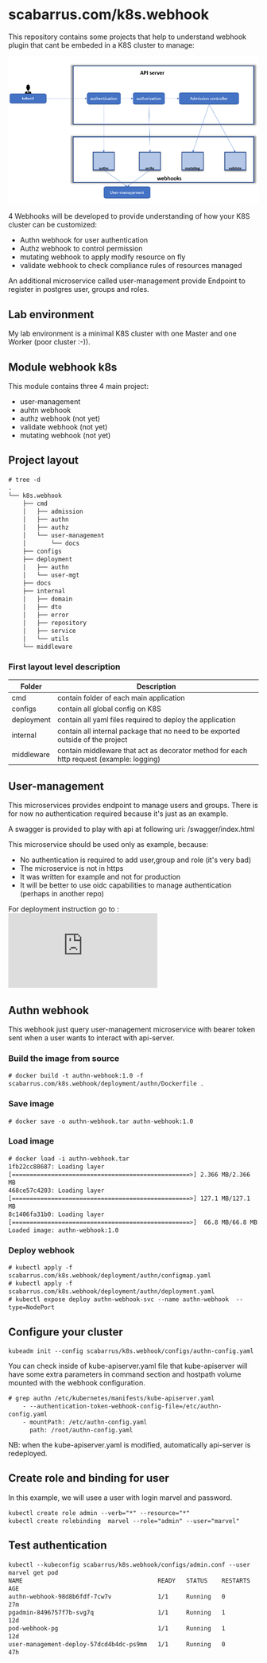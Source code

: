 # scabarrus.com/k8s.webhook
This repository contains some projects that help to understand webhook plugin that cant be embeded in a K8S cluster to manage:

![Project link](https://github.com/scabarrus/scabarrus.com/blob/master/k8s_webhook.PNG)

4 Webhooks will be developed to provide understanding of how your K8S cluster can be customized:
* Authn webhook for user authentication
* Authz webhook to control permission
* mutating webhook to apply modify resource on fly
* validate webhook to check compliance rules of resources managed

An additional microservice called user-management provide Endpoint to register in postgres user, groups and roles.



## Lab environment
My lab environment is a minimal K8S cluster with one Master and one Worker (poor cluster :-)).

## Module webhook k8s

This module contains three 4 main project:
- user-management 
- auhtn webhook 
- authz webhook (not yet)
- validate webhook (not yet)
- mutating webhook (not yet)


## Project layout

```
# tree -d
.
└── k8s.webhook
    ├── cmd
    │   ├── admission
    │   ├── authn
    │   ├── authz
    │   └── user-management
    │       └── docs
    ├── configs
    ├── deployment
    │   ├── authn
    │   └── user-mgt
    ├── docs
    ├── internal
    │   ├── domain
    │   ├── dto
    │   ├── error
    │   ├── repository
    │   ├── service
    │   └── utils
    └── middleware
```

### First layout level description
| Folder        | Description                                               |
| ------------- | ----------------------------------------------------------|
| cmd           | contain folder of each main application                   |
| configs       | contain all global config on K8S                          |
| deployment    | contain all yaml files required to deploy the application |
| internal      | contain all internal package that no need to be exported outside of the project|
| middleware    | contain middleware that act as decorator method for each http request (example: logging)|


## User-management
This microservices provides endpoint to manage users and groups.
There is for now no authentication required because it's just as an example.

A swagger is provided to play with api at following uri: /swagger/index.html

This microservice should be used only as example, because:
* No authentication is required to add user,group and role (it's very bad)
* The microservice is not in https 
* It was written for example and not for production
* It will be better to use oidc capabilities to manage authentication (perhaps in another repo)

For deployment instruction go to :
![Deployment instruction](https://github.com/scabarrus/scabarrus.com/blob/master/k8s.webhook/deployment/user-mgt/user-management.md)

## Authn webhook
This webhook just query user-management microservice with bearer token sent when a user wants to interact with api-server.

### Build the image from source
```
# docker build -t authn-webhook:1.0 -f scabarrus.com/k8s.webhook/deployment/authn/Dockerfile .
```

### Save image
```
# docker save -o authn-webhook.tar authn-webhook:1.0
```

### Load image
```
# docker load -i authn-webhook.tar 
1fb22cc88687: Loading layer [==================================================>] 2.366 MB/2.366 MB
468ce57c4203: Loading layer [==================================================>] 127.1 MB/127.1 MB
8c1406fa31b0: Loading layer [==================================================>]  66.8 MB/66.8 MB
Loaded image: authn-webhook:1.0
```

### Deploy webhook
```
# kubectl apply -f scabarrus.com/k8s.webhook/deployment/authn/configmap.yaml
# kubectl apply -f scabarrus.com/k8s.webhook/deployment/authn/deployment.yaml
# kubectl expose deploy authn-webhook-svc --name authn-webhook  --type=NodePort
```
## Configure your cluster
```
kubeadm init --config scabarrus/k8s.webhook/configs/authn-config.yaml
```
You can check inside of kube-apiserver.yaml file that kube-apiserver will have some extra parameters in command section and hostpath volume mounted with the webhook configuration.
```
# grep authn /etc/kubernetes/manifests/kube-apiserver.yaml
    - --authentication-token-webhook-config-file=/etc/authn-config.yaml
    - mountPath: /etc/authn-config.yaml
      path: /root/authn-config.yaml

```
NB: when the kube-apiserver.yaml is modified, automatically api-server is redeployed.

## Create role and binding for user 
In this example, we will usee a user with login marvel and password.
```
kubectl create role admin --verb="*" --resource="*"
kubectl create rolebinding  marvel --role="admin" --user="marvel"
```

## Test authentication 
```
kubectl --kubeconfig scabarrus/k8s.webhook/configs/admin.conf --user marvel get pod
NAME                                      READY   STATUS    RESTARTS   AGE
authn-webhook-98d8b6fdf-7cw7v             1/1     Running   0          27m
pgadmin-8496757f7b-svg7q                  1/1     Running   1          12d
pod-webhook-pg                            1/1     Running   1          12d
user-management-deploy-57dcd4b4dc-ps9mm   1/1     Running   0          47h
```
